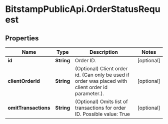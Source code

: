 # BitstampPublicApi.OrderStatusRequest

## Properties

Name | Type | Description | Notes
------------ | ------------- | ------------- | -------------
**id** | **String** | Order ID. | [optional] 
**clientOrderId** | **String** | (Optional) Client order id. (Can only be used if order was placed with client order id parameter.). | [optional] 
**omitTransactions** | **String** | (Optional) Omits list of transactions for order ID. Possible value: True | [optional] 



